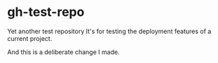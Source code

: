 # gh-test-repo
Yet another test repository
It's for testing the deployment features of a current project.


And this is a deliberate change I made.